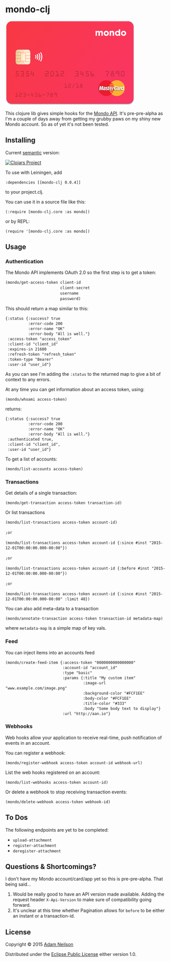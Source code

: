 # mondo-clj

![](https://raw.githubusercontent.com/adamneilson/mondo-clj/master/resources/mondo-alpha-card.png)

This clojure lib gives simple hooks for the [Mondo API](https://getmondo.co.uk/docs/). It's pre-pre-alpha as I'm a couple of days away from getting my grubby paws on my shiny new Mondo account. So as of yet it's not been tested.

## Installing 
Current [semantic](http://semver.org/) version:

[![Clojars Project](http://clojars.org/mondo-clj/latest-version.svg)](http://clojars.org/mondo-clj)

To use with Leiningen, add

```
:dependencies [[mondo-clj 0.0.4]]
```
to your project.clj.

You can use it in a source file like this:

```
(:require [mondo-clj.core :as mondo])
```
or by REPL:

```
(require '[mondo-clj.core :as mondo])
```


## Usage

### Authentication
The Mondo API implements OAuth 2.0 so the first step is to get a token:

```clojure
(mondo/get-access-token client-id
                        client-secret
                        username
                        password)
```

This should return a map similar to this:

```
{:status {:success? true 
          :error-code 200 
          :error-name "OK" 
          :error-body "All is well."}
 :access-token "access_token"
 :client-id "client_id"
 :expires-in 21600
 :refresh-token "refresh_token"
 :token-type "Bearer"
 :user-id "user_id"}
```
As you can see I'm adding the `:status` to the returned map to give a bit of context to any errors.

At any time you can get information about an access token, using:

```
(mondo/whoami access-token)
```

returns:

```
{:status {:success? true 
          :error-code 200 
          :error-name "OK" 
          :error-body "All is well."}
 :authenticated true,
 :client-id "client_id",
 :user-id "user_id"}
```

To get a list of accounts:
```
(mondo/list-accounts access-token)
```

### Transactions
Get details of a single transaction:
```
(mondo/get-transaction access-token transaction-id)
```
Or list transactions
```
(mondo/list-transactions access-token account-id)

;or 

(mondo/list-transactions access-token account-id {:since #inst "2015-12-01T00:00:00.000-00:00"})

;or 

(mondo/list-transactions access-token account-id {:before #inst "2015-12-01T00:00:00.000-00:00"})

;or 

(mondo/list-transactions access-token account-id {:since #inst "2015-12-01T00:00:00.000-00:00" :limit 48})

```

You can also add meta-data to a transaction

```
(mondo/annotate-transaction access-token transaction-id metadata-map)
```
where `metadata-map` is a simple map of key vals.

### Feed

You can inject items into an accounts feed
```
(mondo/create-feed-item {:access-token "0000000000000000"
                         :account-id "account_id"
                         :type "basic"
                         :params {:title "My custom item"
                                  :image-url "www.example.com/image.png"
                                  :background-color "#FCF1EE"
                                  :body-color "#FCF1EE"
                                  :title-color "#333"
                                  :body "Some body text to display"}
                         :url "http://aan.io"}
```

### Webhooks
Web hooks allow your application to receive real-time, push notification of events in an account. 

You can register a webhook:

```
(mondo/register-webhook access-token account-id webhook-url)
```

List the web hooks registered on an account:

```
(mondo/list-webhooks access-token account-id)
```

Or delete a webhook to stop receiving transaction events:

```
(mondo/delete-webhook access-token webhook-id)
```



## To Dos
The following endpoints are yet to be completed:

  - `upload-attachment`
  - `register-attachment`
  - `deregister-attachment`



## Questions & Shortcomings?
I don't have my Mondo account/card/app yet so this is pre-pre-alpha. That being said...

1. Would be really good to have an API version made available. Adding the request header `X-Api-Version` to make sure of  compatibility going forward.
2. It's unclear at this time whether Pagination allows for `before` to be either an instant or a transaction-id.

## License

Copyright © 2015 [Adam Neilson](http://aan.io)

Distributed under the [Eclipse Public License](http://www.eclipse.org/legal/epl-v10.html) either version 1.0.
